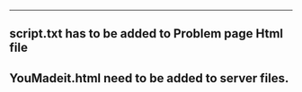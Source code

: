 ---------------------------------------------------------------------------------------------------------------
script.txt has to be added to Problem page Html file
---------------------------------------------------------------------------------------------------------------
YouMadeit.html need to be added to server files.
---------------------------------------------------------------------------------------------------------------
